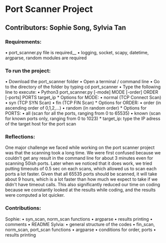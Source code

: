 # Port Scanner Project
## Contributors: Sophie Song, Sylvia Tan


### Requirements:

• port_scanner.py file is required__
• logging, socket, scapy, datetime, argparse, random modules are required

### To run the project:

• Download the port_scanner folder
• Open a terminal / command line
• Go to the directory of the folder by typing cd port_scanner
• Type the following line to execute:
    • Python3 port_scanner.py [-mode] MODE [-order] ORDER [-ports] PORTS target_ip
    * Options for MODE:
        • normal (TCP Connect Scan)
        • syn (TCP SYN Scan)
        • fin (TCP FIN Scan)
    * Options for ORDER:
        • order (in ascending order of 0,1,2,...)
        • random (in random order)
    * Options for PORTS:
        • all (scan for all the ports, ranging from 0 to 65535)
        • known (scan for known ports only, ranging from 0 to 1023)
    * target_ip: type the IP adress of the target host for the port scan

### Reflections:

One major challenge we faced while working on the port scanner project was that the scanning took a long time. We were first confused because we couldn't get any result in the command line for about 3 minutes even for scanning 50ish ports. Later when we noticed that it does work, we tried putting timeouts of 0.5 sec on each scans, which allowed us to scan each ports a lot faster. Given that all 65535 ports should be scanned, it will take about 9 hours, which is a lot faster than how much we expect to take if we didn't have timeout calls. This also significantly reduced our time on coding because we constantly looked at the results while coding, and the results were computed a lot quicker.

### Contributions:

Sophie: 
• syn_scan, norm_scan functions
• argparse
• results printing
• comments
• README 
Sylvia:
• general structure of the codes
• fin_scan, norm_scan, port_scan functions
• argparse
• conditions for order, ports
• results printing
